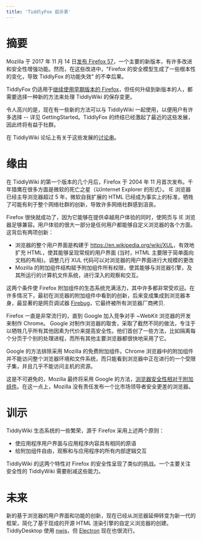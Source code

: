 ```yaml
---
title: 'TiddlyFox 启示录'
---
```


# 摘要

Mozilla 于 2017 年 11 月 14 日[发布 Firefox 57](https://blog.mozilla.org/blog/2017/09/26/firefox-quantum-beta-developer-edition/)，一个主要的新版本，有许多改进和安全性增强功能。然而，在这些改进中，"Firefox 的安全模型生成了一些根本性的变化，导致 TiddlyFox 的功能失效" 的不幸后果。

TiddlyFox 仍适用于[继续使用早期版本的 Firefox](https://groups.google.com/d/topic/tiddlywiki/OJQ0yRq4zog/discussion)，但任何升级到新版本的人，都需要选择一种新的方法来处理 TiddlyWiki 的保存变更。

令人高兴的是，现在有一些新的方法可以与 TiddlyWiki 一起使用，以便用户有许多选择 -- 详见 GettingStarted。TiddlyFox 的终结已经激起了最近的这些发展，因此终将有益于社群。

在 TiddlyWiki 论坛上有关于这些发展的[讨论串](https://groups.google.com/d/topic/tiddlywiki/LcldXzPlTK0/discussion)。

# 缘由

在 TiddlyWiki 的第一个版本的几个月后，Firefox 于 2004 年 11 月首次发布。千年猎鹰在很多方面是微软的死亡之星（以Internet Explorer 的形式）。 IE 浏览器已经主导浏览器超过 5 年，微软自我扩展的 HTML 已经成为事实上的标准，牺牲了可能有利于整个网络社群的创新，导致许多网络社群感到沮丧。

Firefox 很快就成功了，因为它能够在提供卓越用户体验的同时，使网页与 IE 浏览器足够兼容。用户体验的很大一部分是任何用户都能够自定义浏览器的各个方面。这背后有两项创新：

* 浏览器的整个用户界面是构建于 <https://en.wikipedia.org/wiki/XUL>，有效地扩充 HTML，使其能够呈现常规的用户界面 (当时，HTML 主要限于简单面向文档的布局)。调整几行 XUL 代码可以对浏览器的用户界面进行大规模的更改
* Mozilla 的附加组件结构赋予附加组件所有权限，使其能够与浏览器引擎，及其所运行的计算机文件系统，进行深入的观察和交互。

这两个条件使 Firefox 附加组件的生态系统充满活力，其中许多都非常受欢迎。在许多情况下，最初在浏览器的附加组件中看到的创新，后来变成集成到浏览器本身，最显著的是网页调试器 [Firebug](https://en.wikipedia.org/wiki/Firebug_(software))，它最终被所有浏览器厂商拷贝.

Firefox 一直是非常流行的，直到 Google 加入竞争对手 ~WebKit 浏览器的开发来制作 Chrome。 Google 对制作浏览器的取舍，采取了截然不同的做法，专注于以牺牲几乎所有其他因素为代价来提高安全性。他们首创了一些方法，比如隔离每个分页于个别的处理进程，而所有其他主要浏览器都很快地采用了它。

Google 的方法排除采用 Mozilla 的免费附加组件。Chrome 浏览器中的附加组件并不能访问整个浏览器环境和文件系统，而只能看到浏览器中正在进行的一个受限子集，并且几乎不能访问主机的资源。

这是不可避免的，Mozilla 最终将采用 Google 的方法，[浏览器安全性相对于附加组件](https://support.mozilla.org/en-US/kb/firefox-add-technology-modernizing)。在这一点上，Mozilla 没有责任发布一个比市场领导者安全更差的浏览器。

# 训示

TiddlyWiki 生态系统的一些繁荣，源于 Firefox 采用上述两个原则：

* 使应用程序用户界面与应用程序内容具有相同的原语
* 给附加组件自由，观察和与应用程序的所有内部逻辑交互

TiddlyWiki 的这两个特性对 Firefox 的安全性呈现了类似的挑战。一个主要关注安全性的 TiddlyWiki 需要削减这些能力。

# 未来

新的基于浏览器的用户界面和功能的创新，现在已经从浏览器延伸转变为新一代的框架，简化了基于现成的开源 HTML 渲染引擎的自定义浏览器的创建。TiddlyDesktop 使用 [nwjs](https://nwjs.io)，但 [Electron](https://electron.atom.io/) 现在也很流行。
